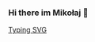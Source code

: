 ### Hi there im Mikołaj 👋

[Typing SVG](https://readme-typing-svg.demolab.com?font=Google+Sans&weight=100&size=12&pause=4500&color=67A106&vCenter=true&width=600&lines=I+am+a+computer+science+student+with+a+passion+for+computer+security+🥳+📕📘)
